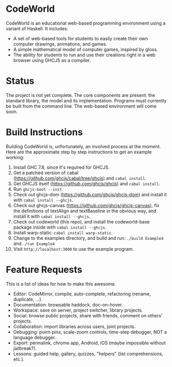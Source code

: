 CodeWorld
=========

CodeWorld is an educational web-based programming environment using a variant of Haskell.  It includes:

- A set of web-based tools for students to easily create their own computer drawings, animations, and games.
- A simple mathematical model of computer games, inspired by gloss.
- The ability for students to run and use their creations right in a web browser using GHCJS as a compiler.

Status
======

The project is not yet complete.  The core components are present: the standard library, the model and its implementation.  Programs must currently be built from the command line.  The web-based environment will come soon.

Build Instructions
==================

Building CodeWorld is, unfortunately, an involved process at the moment.  Here are the approximate step by step instructions to get an example working:

1. Install GHC 7.8, since it's required for GHCJS.
2. Get a patched version of cabal (https://github.com/ghcjs/cabal/tree/ghcjs) and `cabal install`.
3. Get GHCJS itself (https://github.com/ghcjs/ghcjs) and `cabal install`.
4. Run `ghcjs-boot --init`.
5. Check out ghcjs-dom (https://github.com/ghcjs/ghcjs-dom) and install it with `cabal install --ghcjs`.
6. Check out ghcjs-canvas (https://github.com/ghcjs/ghcjs-canvas), fix the definitions of textAlign and textBaseline in the obvious way, and install it with `cabal install --ghcjs`.
7. Check out codeworld (this repo), and install the codeworld-base package inside with `cabal install --ghcjs`.
8. Install warp-static: `cabal install warp-static`.
9. Change to the examples directory, and build and run: `./build Example4` and `./run Example4`
10. Visit `http://localhost:3000` to use the example program.

Feature Requests
================

This is a list of ideas for how to make this awesome.

* Editor: CodeMirror, compile, auto-complete, refactoring (rename, duplicate, ...).
* Documentation: browsable haddock, doc-on-hover.
* Workspace: save on server, project switcher, library projects.
* Social: browse public projects, share with friends, comment on others' projects.
* Collaboration: import libraries across users, joint projects.
* Debugging: point-pins, scale-zoom controls, time-step debugger, NOT a language debugger.
* Export: permalink, chrome app, Android, iOS (maybe impossible without jailbreak?).
* Lessons: guided help, gallery, quizzes, "helpers" (list comprehensions, etc.).

